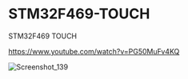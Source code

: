 # STM32F469-TOUCH
STM32F469 TOUCH

https://www.youtube.com/watch?v=PG50MuFv4KQ

![Screenshot_139](https://user-images.githubusercontent.com/31142397/200444749-605c2f28-7fe9-40e2-b28c-ef048c487347.jpg)
